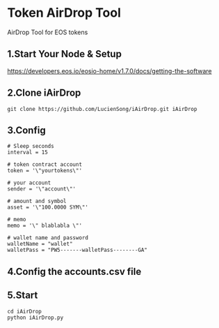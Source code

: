 # Token AirDrop Tool
AirDrop Tool for EOS tokens


## 1.Start Your Node & Setup
https://developers.eos.io/eosio-home/v1.7.0/docs/getting-the-software

## 2.Clone iAirDrop
`git clone https://github.com/LucienSong/iAirDrop.git iAirDrop`

## 3.Config
```
# Sleep seconds
interval = 15 

# token contract account
token = '\"yourtokens\"'

# your account
sender = '\"account\"'

# amount and symbol
asset = '\"100.0000 SYM\"'

# memo
memo = '\" blablabla \"'

# wallet name and password
walletName = "wallet"
walletPass = "PW5-------walletPass--------GA"

```
## 4.Config the accounts.csv file


## 5.Start
```
cd iAirDrop
python iAirDrop.py
```
